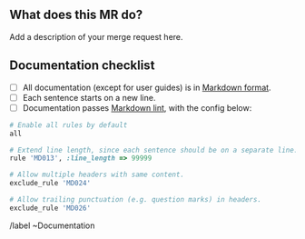 ## What does this MR do?

Add a description of your merge request here.

## Documentation checklist

- [ ] All documentation (except for user guides) is in [Markdown format](https://docs.gitlab.com/ee/user/markdown.html).
- [ ] Each sentence starts on a new line.
- [ ] Documentation passes [Markdown lint](https://github.com/markdownlint/markdownlint), with the config below:

```ruby
# Enable all rules by default
all

# Extend line length, since each sentence should be on a separate line.
rule 'MD013', :line_length => 99999

# Allow multiple headers with same content.
exclude_rule 'MD024'

# Allow trailing punctuation (e.g. question marks) in headers.
exclude_rule 'MD026'
```

/label ~Documentation
